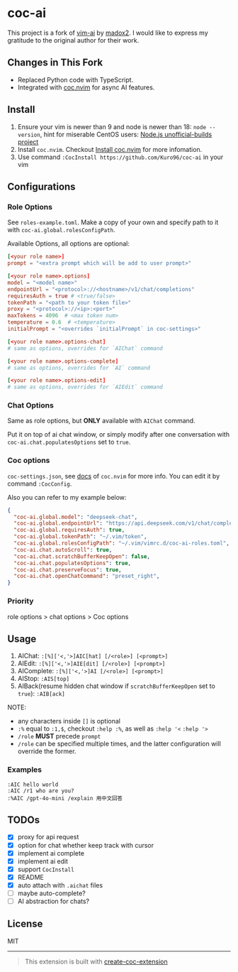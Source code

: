 # coc-ai

This project is a fork of [vim-ai](https://github.com/madox2/vim-ai) by [madox2](https://github.com/madox2).
I would like to express my gratitude to the original author for their work.

## Changes in This Fork

- Replaced Python code with TypeScript.
- Integrated with [coc.nvim](https://github.com/neoclide/coc.nvim) for async AI features.

## Install

1. Ensure your vim is newer than 9 and node is newer than 18: `node --version`,
hint for miserable CentOS users: [Node.js unofficial-builds project](https://github.com/nodejs/unofficial-builds?tab=readme-ov-file#local-installation)
2. Install `coc.nvim`. Checkout
 [Install coc.nvim](https://github.com/neoclide/coc.nvim/wiki/Install-coc.nvim)
 for more infomation.
3. Use command `:CocInstall https://github.com/Kuro96/coc-ai` in your vim

## Configurations

### Role Options

See `roles-example.toml`.
Make a copy of your own and specify path to it with `coc-ai.global.rolesConfigPath`.

Available Options, all options are optional:

```toml
[<your role name>]
prompt = "<extra prompt which will be add to user prompt>"

[<your role name>.options]
model = "<model name>"
endpointUrl = "<protocol>://<hostname>/v1/chat/completions"
requiresAuth = true # <true/false>
tokenPath = "<path to your token file>"
proxy = "<protocol>://<ip>:<port>"
maxTokens = 4096  # <max token num>
temperature = 0.6  # <temperature>
initialPrompt = "<overrides `initialPrompt` in coc-settings>"

[<your role name>.options-chat]
# same as options, overrides for `AIChat` command

[<your role name>.options-complete]
# same as options, overrides for `AI` command

[<your role name>.options-edit]
# same as options, overrides for `AIEdit` command
```

### Chat Options

Same as role options, but **ONLY** available with `AIChat` command.

Put it on top of ai chat window, or simply modify after one conversation
with `coc-ai.chat.populatesOptions` set to `true`.

### Coc options

`coc-settings.json`, see [docs](https://github.com/neoclide/coc.nvim/wiki/Using-the-configuration-file)
of `coc.nvim` for more info. You can edit it by command `:CocConfig`.

Also you can refer to my example below:

```json
{
  "coc-ai.global.model": "deepseek-chat",
  "coc-ai.global.endpointUrl": "https://api.deepseek.com/v1/chat/completions",
  "coc-ai.global.requiresAuth": true,
  "coc-ai.global.tokenPath": "~/.vim/token",
  "coc-ai.global.rolesConfigPath": "~/.vim/vimrc.d/coc-ai-roles.toml",
  "coc-ai.chat.autoScroll": true,
  "coc-ai.chat.scratchBufferKeepOpen": false,
  "coc-ai.chat.populatesOptions": true,
  "coc-ai.chat.preserveFocus": true,
  "coc-ai.chat.openChatCommand": "preset_right",
}
```

### Priority

role options > chat options > Coc options

## Usage

1. AIChat: `:[%]['<,'>]AIC[hat] [/<role>] [<prompt>]`
2. AIEdit: `:[%]['<,'>]AIE[dit] [/<role>] [<prompt>]`
3. AIComplete: `:[%]['<,'>]AI [/<role>] [<prompt>]`
4. AIStop: `:AIS[top]`
5. AIBack(resume hidden chat window if `scratchBufferKeepOpen` set to `true`): `:AIB[ack]`

NOTE:

- any characters inside `[]` is optional
- `:%` equal to `:1,$`, checkout `:help :%`, as well as `:help '<` `:help '>`
- `/role` **MUST** precede `prompt`
- `/role` can be specified multiple times, and the latter configuration will
 override the former.

### Examples

```viml
:AIC hello world
:AIC /r1 who are you?
:%AIC /gpt-4o-mini /explain 用中文回答
```

## TODOs

- [x] proxy for api request
- [x] option for chat whether keep track with cursor
- [x] implement ai complete
- [x] implement ai edit
- [x] support `CocInstall`
- [x] README
- [x] auto attach with `.aichat` files
- [ ] maybe auto-complete?
- [ ] AI abstraction for chats?

## License

MIT

---

> This extension is built with [create-coc-extension](https://github.com/fannheyward/create-coc-extension)
